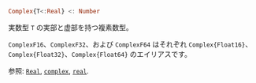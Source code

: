 ```julia
Complex{T<:Real} <: Number
```

実数型 `T` の実部と虚部を持つ複素数型。

`ComplexF16`、`ComplexF32`、および `ComplexF64` はそれぞれ `Complex{Float16}`、`Complex{Float32}`、`Complex{Float64}` のエイリアスです。

参照: [`Real`](@ref), [`complex`](@ref), [`real`](@ref).
